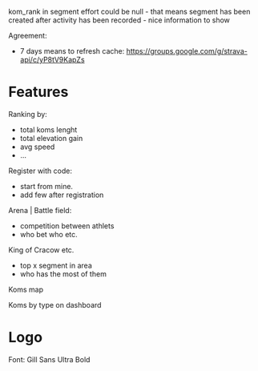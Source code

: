 kom_rank in segment effort could be null - that means segment has been created after activity has been recorded - nice information to show

Agreement:
- 7 days means to refresh cache: https://groups.google.com/g/strava-api/c/yP8tV9KapZs

# Features

Ranking by:
- total koms lenght
- total elevation gain
- avg speed
- ...

Register with code:
- start from mine.
- add few after registration

Arena | Battle field:
- competition between athlets
- who bet who etc.

King of Cracow etc.
- top x segment in area
- who has the most of them

Koms map

Koms by type on dashboard

# Logo

Font: Gill Sans Ultra Bold